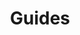 ---
title: Guides
linktitle: Guides
description: >
  The Armory Continuous Deployment-as-a-Service Guides section contains content that shows you how to do discreet tasks in the Armory CD-as-a-Service platform.
weight: 30
---